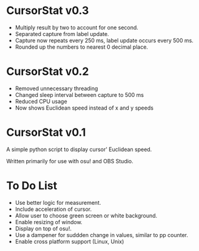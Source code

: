 # CursorStat v0.3
- Multiply result by two to account for one second.
- Separated capture from label update.
- Capture now repeats every 250 ms, label update occurs every 500 ms.
- Rounded up the numbers to nearest 0 decimal place.

# CursorStat v0.2
- Removed unnecessary threading
- Changed sleep interval between capture to 500 ms
- Reduced CPU usage
- Now shows Euclidean speed instead of x and y speeds

# CursorStat v0.1
A simple python script to display cursor' Euclidean speed.

Written primarily for use with osu! and OBS Studio.

# To Do List
- Use better logic for measurement.
- Include acceleration of cursor.
- Allow user to choose green screen or white background.
- Enable resizing of window.
- Display on top of osu!.
- Use a dampener for suddden change in values, similar to pp counter.
- Enable cross platform support (Linux, Unix)
